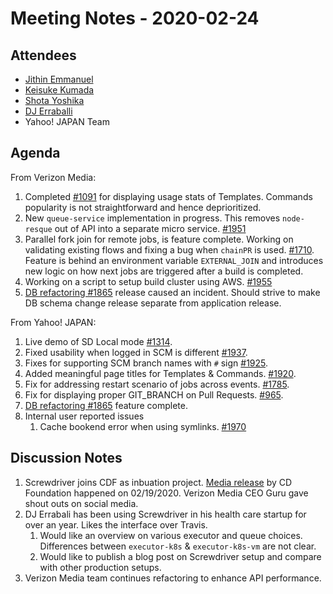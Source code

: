 # Meeting Notes - 2020-02-24

## Attendees

- [Jithin Emmanuel](https://github.com/jithine)
- [Keisuke Kumada](https://github.com/kumada626)
- [Shota Yoshika](https://github.com/s-yoshika)
- [DJ Erraballi](https://github.com/djerraballi)
- Yahoo! JAPAN Team

## Agenda

From Verizon Media:

1. Completed [#1091](https://github.com/screwdriver-cd/screwdriver/issues/1091) for displaying usage stats of Templates. Commands popularity is not straightforward and hence deprioritized.
2. New `queue-service` implementation in progress. This removes `node-resque` out of API into a separate micro service. [#1951](https://github.com/screwdriver-cd/screwdriver/issues/1951)
3. Parallel fork join for remote jobs, is feature complete. Working on validating existing flows and fixing a bug when `chainPR` is used. [#1710](https://github.com/screwdriver-cd/screwdriver/issues/1710). Feature is behind an environment variable `EXTERNAL_JOIN` and introduces new logic on how next jobs are triggered after a build is completed.
4. Working on a script to setup build cluster using AWS. [#1955](https://github.com/screwdriver-cd/screwdriver/issues/1955)
5. [DB refactoring #1865](https://github.com/screwdriver-cd/screwdriver/issues/1865) release caused an incident. Should strive to make DB schema change release separate from application release.


From Yahoo! JAPAN:

1. Live demo of SD Local mode [#1314](https://github.com/screwdriver-cd/screwdriver/issues/1314).
1. Fixed usability when logged in SCM is different [#1937](https://github.com/screwdriver-cd/screwdriver/issues/1937).
1. Fixes for supporting SCM branch names with `#` sign [#1925](https://github.com/screwdriver-cd/screwdriver/issues/1925).
1. Added meaningful page titles for Templates & Commands. [#1920](https://github.com/screwdriver-cd/screwdriver/issues/1920).
1. Fix for addressing restart scenario of jobs across events. [#1785](https://github.com/screwdriver-cd/screwdriver/issues/1785).
1. Fix for displaying proper GIT_BRANCH on Pull Requests. [#965](https://github.com/screwdriver-cd/screwdriver/issues/965).
1. [DB refactoring #1865](https://github.com/screwdriver-cd/screwdriver/issues/1865) feature complete.
1. Internal user reported issues
    1. Cache bookend error when using symlinks. [#1970](https://github.com/screwdriver-cd/screwdriver/issues/1970)


## Discussion Notes

1. Screwdriver joins CDF as inbuation project. [Media release](https://cd.foundation/blog/2020/02/19/screwdriver-joins-cd-foundation-as-its-first-incubation-project-treating-continuous-delivery-as-a-first-class-citizen-in-the-build-pipeline/) by CD Foundation happened on 02/19/2020. Verizon Media CEO Guru gave shout outs on social media.
1. DJ Errabali has been using Screwdriver in his health care startup for over an year. Likes the interface over Travis.
    1. Would like an overview on various executor and queue choices. Differences between `executor-k8s` & `executor-k8s-vm` are not clear.
    1. Would like to publish a blog post on Screwdriver setup and compare with other production setups.
1. Verizon Media team continues refactoring to enhance API performance.
